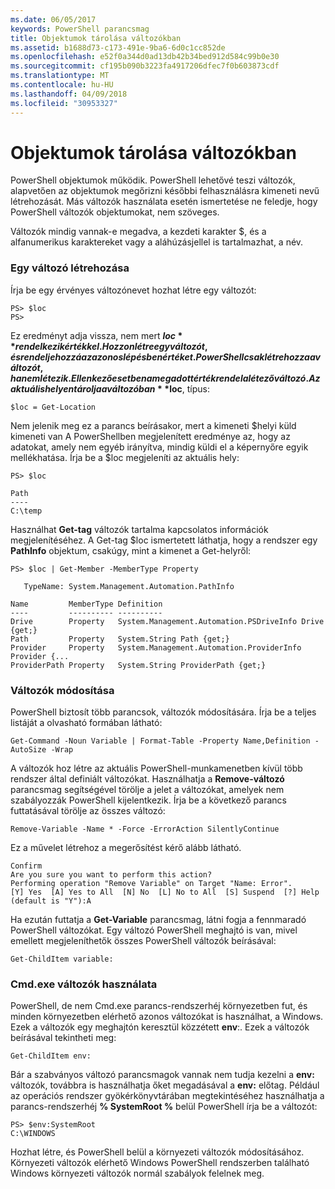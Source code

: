 ```yaml
---
ms.date: 06/05/2017
keywords: PowerShell parancsmag
title: Objektumok tárolása változókban
ms.assetid: b1688d73-c173-491e-9ba6-6d0c1cc852de
ms.openlocfilehash: e52f0a344d0ad13db42b34bed912d584c99b0e30
ms.sourcegitcommit: cf195b090b3223fa4917206dfec7f0b603873cdf
ms.translationtype: MT
ms.contentlocale: hu-HU
ms.lasthandoff: 04/09/2018
ms.locfileid: "30953327"
---
```

# <a name="using-variables-to-store-objects"></a>Objektumok tárolása változókban
PowerShell objektumok működik. PowerShell lehetővé teszi változók, alapvetően az objektumok megőrizni későbbi felhasználásra kimeneti nevű létrehozását. Más változók használata esetén ismertetése ne feledje, hogy PowerShell változók objektumokat, nem szöveges.

Változók mindig vannak-e megadva, a kezdeti karakter $, és a alfanumerikus karaktereket vagy a aláhúzásjellel is tartalmazhat, a név.

### <a name="creating-a-variable"></a>Egy változó létrehozása
Írja be egy érvényes változónevet hozhat létre egy változót:

```
PS> $loc
PS>
```

Ez eredményt adja vissza, nem mert **$loc** rendelkezik értékkel. Hozzon létre egy változót, és rendelje hozzá az azonos lépésben értéket. PowerShell csak létrehozza a változót, ha nem létezik. Ellenkező esetben a megadott érték rendel a létező változó. Az aktuális helyen tárolja a változóban **$loc**, típus:

```
$loc = Get-Location
```

Nem jelenik meg ez a parancs beírásakor, mert a kimeneti $helyi küld kimeneti van A PowerShellben megjelenített eredménye az, hogy az adatokat, amely nem egyéb irányítva, mindig küldi el a képernyőre egyik mellékhatása. Írja be a $loc megjeleníti az aktuális hely:

```
PS> $loc

Path
----
C:\temp
```

Használhat **Get-tag** változók tartalma kapcsolatos információk megjelenítéséhez. A Get-tag $loc ismertetett láthatja, hogy a rendszer egy **PathInfo** objektum, csakúgy, mint a kimenet a Get-helyről:

```
PS> $loc | Get-Member -MemberType Property

   TypeName: System.Management.Automation.PathInfo

Name         MemberType Definition
----         ---------- ----------
Drive        Property   System.Management.Automation.PSDriveInfo Drive {get;}
Path         Property   System.String Path {get;}
Provider     Property   System.Management.Automation.ProviderInfo Provider {...
ProviderPath Property   System.String ProviderPath {get;}
```

### <a name="manipulating-variables"></a>Változók módosítása
PowerShell biztosít több parancsok, változók módosítására. Írja be a teljes listáját a olvasható formában látható:

```
Get-Command -Noun Variable | Format-Table -Property Name,Definition -AutoSize -Wrap
```

A változók hoz létre az aktuális PowerShell-munkamenetben kívül több rendszer által definiált változókat. Használhatja a **Remove-változó** parancsmag segítségével törölje a jelet a változókat, amelyek nem szabályozzák PowerShell kijelentkezik. Írja be a következő parancs futtatásával törölje az összes változó:

```
Remove-Variable -Name * -Force -ErrorAction SilentlyContinue
```

Ez a művelet létrehoz a megerősítést kérő alább látható.

```
Confirm
Are you sure you want to perform this action?
Performing operation "Remove Variable" on Target "Name: Error".
[Y] Yes  [A] Yes to All  [N] No  [L] No to All  [S] Suspend  [?] Help
(default is "Y"):A
```

Ha ezután futtatja a **Get-Variable** parancsmag, látni fogja a fennmaradó PowerShell változókat. Egy változó PowerShell meghajtó is van, mivel emellett megjeleníthetők összes PowerShell változók beírásával:

```
Get-ChildItem variable:
```

### <a name="using-cmdexe-variables"></a>Cmd.exe változók használata
PowerShell, de nem Cmd.exe parancs-rendszerhéj környezetben fut, és minden környezetben elérhető azonos változókat is használhat, a Windows. Ezek a változók egy meghajtón keresztül közzétett **env**:. Ezek a változók beírásával tekintheti meg:

```
Get-ChildItem env:
```

Bár a szabványos változó parancsmagok vannak nem tudja kezelni a **env:** változók, továbbra is használhatja őket megadásával a **env:** előtag. Például az operációs rendszer gyökérkönyvtárában megtekintéséhez használhatja a parancs-rendszerhéj **% SystemRoot %** belül PowerShell írja be a változót:

```
PS> $env:SystemRoot
C:\WINDOWS
```

Hozhat létre, és PowerShell belül a környezeti változók módosításához. Környezeti változók elérhető Windows PowerShell rendszerben található Windows környezeti változók normál szabályok felelnek meg.